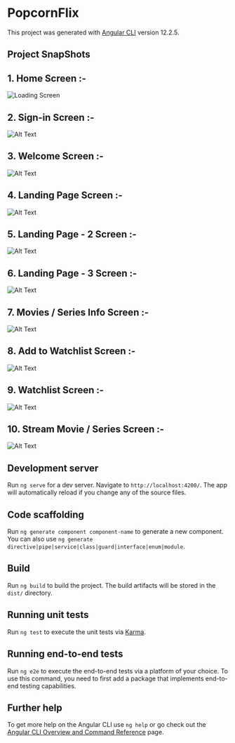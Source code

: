 # PopcornFlix

This project was generated with [Angular CLI](https://github.com/angular/angular-cli) version 12.2.5.


## Project SnapShots 

## 1. Home Screen :-
![Loading Screen](https://github.com/DurvAcee/PopcornFlix/blob/main/Screenshots%20of%20Project%20Demo/1.homescreen.png?raw=true "Loading Screen")

## 2. Sign-in Screen :-
![Alt Text](https://github.com/DurvAcee/PopcornFlix/blob/main/Screenshots%20of%20Project%20Demo/2.sign-in.png?raw=true)

## 3. Welcome Screen :-
![Alt Text](https://github.com/DurvAcee/PopcornFlix/blob/main/Screenshots%20of%20Project%20Demo/3.welcome-screen.png?raw=true)

## 4. Landing Page Screen :-
![Alt Text](https://github.com/DurvAcee/PopcornFlix/blob/main/Screenshots%20of%20Project%20Demo/4.landing-page.png?raw=true)

## 5. Landing Page - 2 Screen :-
![Alt Text](https://github.com/DurvAcee/PopcornFlix/blob/main/Screenshots%20of%20Project%20Demo/5.landing-page-2.png?raw=true)

## 6. Landing Page - 3 Screen :-
![Alt Text](https://github.com/DurvAcee/PopcornFlix/blob/main/Screenshots%20of%20Project%20Demo/6.landing-page-3.png?raw=true)

## 7. Movies / Series Info Screen :-
![Alt Text](https://github.com/DurvAcee/PopcornFlix/blob/main/Screenshots%20of%20Project%20Demo/7.movies-series-info.png?raw=true)

## 8. Add to Watchlist Screen :-
![Alt Text](https://github.com/DurvAcee/PopcornFlix/blob/main/Screenshots%20of%20Project%20Demo/8.adding-show-to-watchlist.png?raw=true)

## 9. Watchlist Screen :-
![Alt Text](https://github.com/DurvAcee/PopcornFlix/blob/main/Screenshots%20of%20Project%20Demo/9.watchlist.png?raw=true)

## 10. Stream Movie / Series Screen :-
![Alt Text](https://github.com/DurvAcee/PopcornFlix/blob/main/Screenshots%20of%20Project%20Demo/10.watching-show.png?raw=true)

## Development server

Run `ng serve` for a dev server. Navigate to `http://localhost:4200/`. The app will automatically reload if you change any of the source files.

## Code scaffolding

Run `ng generate component component-name` to generate a new component. You can also use `ng generate directive|pipe|service|class|guard|interface|enum|module`.

## Build

Run `ng build` to build the project. The build artifacts will be stored in the `dist/` directory.

## Running unit tests

Run `ng test` to execute the unit tests via [Karma](https://karma-runner.github.io).

## Running end-to-end tests

Run `ng e2e` to execute the end-to-end tests via a platform of your choice. To use this command, you need to first add a package that implements end-to-end testing capabilities.

## Further help

To get more help on the Angular CLI use `ng help` or go check out the [Angular CLI Overview and Command Reference](https://angular.io/cli) page.








